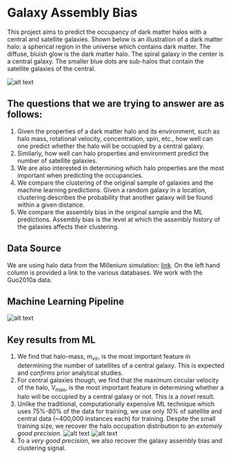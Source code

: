 # Galaxy Assembly Bias

This project aims to predict the occupancy of dark matter halos with a central and satellite galaxies. Shown below is an illustration of a dark matter halo: a spherical region in the universe which contains dark matter. The diffuse, bluish glow is the dark matter halo. The spiral galaxy in the center is a central galaxy. The smaller blue dots are sub-halos that contain the satellite galaxies of the central.    

![alt text](https://github.com/sxk1031/Assembly_Bias/blob/master/notebooks/DM_halo.jpeg)

## The questions that we are trying to answer are as follows:
1. Given the properties of a dark matter halo and its environment, such as halo mass, rotational velocity, concentration, spin, etc., how well can one predict whether the halo will be occupied by a central galaxy. 
2. Similarly, how well can halo properties and environment predict the number of satellite galaxies. 
3. We are also interested in determining which halo properties are the most important when predicting the occupancies.
4. We compare the clustering of the original sample of galaxies and the machine learning predictions. Given a random galaxy in a location, clustering describes the probability that another galaxy will be found within a given distance.
5. We compare the assembly bias in the original sample and the ML predictions. Assembly bias is the level at which the assembly history of the galaxies affects their clustering. 

## Data Source
We are using halo data from the Millenium simulation: [link](http://gavo.mpa-garching.mpg.de/Millennium/). On the left hand column is provided a link to the various databases. We work with the Guo2010a data.

## Machine Learning Pipeline
![alt text](https://github.com/sxk1031/Assembly_Bias/blob/master/notebooks/ml-pipeline.jpg)

## Key results from ML
1. We find that halo-mass, m<sub>vir</sub>, is the most important feature in determining the number of satellites of a central galaxy. This is expected and _confirms_ prior analytical studies. 
2. For central galaxies though, we find that the maximum circular velocity of the halo, V<sub>max</sub>, is the most important feature in determining whether a halo will be occupied by a central galaxy or not. This is a _novel_ result.
3. Unlike the traditional, computationally expensive ML technique which uses 75%-80% of the data for training, we use only _10%_ of satellite and central data (~400,000 instances each) for training. Despite the small training size, we recover the halo occupation distribution to an _extemely good precision_.
![alt text](https://github.com/sxk1031/Assembly_Bias/blob/master/notebooks/avg_no_sat_all_1_10_1_300.jpg)
![alt text](https://github.com/sxk1031/Assembly_Bias/blob/master/notebooks/avg_no_cent_all_1_20_10_200.jpg)
4. To a _very good precision_, we also recover the galaxy assembly bias and clustering signal.   
